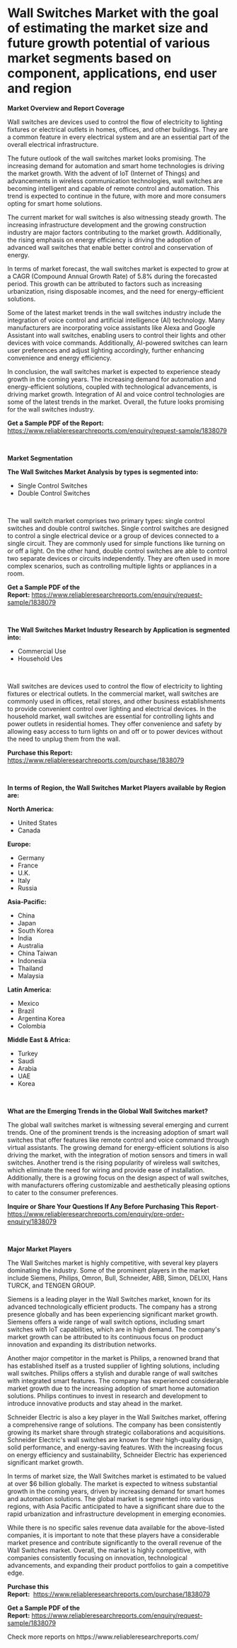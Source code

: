 <p><h1>Wall Switches Market with the goal of estimating the market size and future growth potential of various market segments based on component, applications, end user and region</h1></p><p><strong>Market Overview and Report Coverage</strong></p>
<p><p>Wall switches are devices used to control the flow of electricity to lighting fixtures or electrical outlets in homes, offices, and other buildings. They are a common feature in every electrical system and are an essential part of the overall electrical infrastructure.</p><p>The future outlook of the wall switches market looks promising. The increasing demand for automation and smart home technologies is driving the market growth. With the advent of IoT (Internet of Things) and advancements in wireless communication technologies, wall switches are becoming intelligent and capable of remote control and automation. This trend is expected to continue in the future, with more and more consumers opting for smart home solutions.</p><p>The current market for wall switches is also witnessing steady growth. The increasing infrastructure development and the growing construction industry are major factors contributing to the market growth. Additionally, the rising emphasis on energy efficiency is driving the adoption of advanced wall switches that enable better control and conservation of energy.</p><p>In terms of market forecast, the wall switches market is expected to grow at a CAGR (Compound Annual Growth Rate) of 5.8% during the forecasted period. This growth can be attributed to factors such as increasing urbanization, rising disposable incomes, and the need for energy-efficient solutions.</p><p>Some of the latest market trends in the wall switches industry include the integration of voice control and artificial intelligence (AI) technology. Many manufacturers are incorporating voice assistants like Alexa and Google Assistant into wall switches, enabling users to control their lights and other devices with voice commands. Additionally, AI-powered switches can learn user preferences and adjust lighting accordingly, further enhancing convenience and energy efficiency.</p><p>In conclusion, the wall switches market is expected to experience steady growth in the coming years. The increasing demand for automation and energy-efficient solutions, coupled with technological advancements, is driving market growth. Integration of AI and voice control technologies are some of the latest trends in the market. Overall, the future looks promising for the wall switches industry.</p></p>
<p><strong>Get a Sample PDF of the Report:</strong> <a href="https://www.reliableresearchreports.com/enquiry/request-sample/1838079">https://www.reliableresearchreports.com/enquiry/request-sample/1838079</a></p>
<p>&nbsp;</p>
<p><strong>Market Segmentation</strong></p>
<p><strong>The Wall Switches Market Analysis by types is segmented into:</strong></p>
<p><ul><li>Single Control Switches</li><li>Double Control Switches</li></ul></p>
<p>&nbsp;</p>
<p><p>The wall switch market comprises two primary types: single control switches and double control switches. Single control switches are designed to control a single electrical device or a group of devices connected to a single circuit. They are commonly used for simple functions like turning on or off a light. On the other hand, double control switches are able to control two separate devices or circuits independently. They are often used in more complex scenarios, such as controlling multiple lights or appliances in a room.</p></p>
<p><strong>Get a Sample PDF of the Report:</strong>&nbsp;<a href="https://www.reliableresearchreports.com/enquiry/request-sample/1838079">https://www.reliableresearchreports.com/enquiry/request-sample/1838079</a></p>
<p>&nbsp;</p>
<p><strong>The Wall Switches Market Industry Research by Application is segmented into:</strong></p>
<p><ul><li>Commercial Use</li><li>Household Ues</li></ul></p>
<p>&nbsp;</p>
<p><p>Wall switches are devices used to control the flow of electricity to lighting fixtures or electrical outlets. In the commercial market, wall switches are commonly used in offices, retail stores, and other business establishments to provide convenient control over lighting and electrical devices. In the household market, wall switches are essential for controlling lights and power outlets in residential homes. They offer convenience and safety by allowing easy access to turn lights on and off or to power devices without the need to unplug them from the wall.</p></p>
<p><strong>Purchase this Report:</strong>&nbsp; <a href="https://www.reliableresearchreports.com/purchase/1838079">https://www.reliableresearchreports.com/purchase/1838079</a></p>
<p>&nbsp;</p>
<p><strong>In terms of Region, the Wall Switches Market Players available by Region are:</strong></p>
<p>
    <p> <strong> North America: </strong>
        <ul>
            <li>United States</li>
            <li>Canada</li>
        </ul>
        </p> 
    <p> <strong> Europe: </strong>
        <ul>
            <li>Germany</li>
            <li>France</li>
            <li>U.K.</li>
            <li>Italy</li>
            <li>Russia</li>
        </ul>
        </p> 
    <p> <strong> Asia-Pacific: </strong>
        <ul>
            <li>China</li>
            <li>Japan</li>
            <li>South Korea</li>
            <li>India</li>
            <li>Australia</li>
            <li>China Taiwan</li>
            <li>Indonesia</li>
            <li>Thailand</li>
            <li>Malaysia</li>
        </ul>
        </p> 
    <p> <strong> Latin America: </strong>
        <ul>
            <li>Mexico</li>
            <li>Brazil</li>
            <li>Argentina Korea</li>
            <li>Colombia</li>
        </ul>
        </p> 
    <p> <strong> Middle East & Africa: </strong>
        <ul>
            <li>Turkey</li>
            <li>Saudi</li>
            <li>Arabia</li>
            <li>UAE</li>
            <li>Korea</li>
        </ul>
    </p>
    </p>
<p>&nbsp;</p>
<p><strong>What are the Emerging Trends in the Global Wall Switches market?</strong></p>
<p><p>The global wall switches market is witnessing several emerging and current trends. One of the prominent trends is the increasing adoption of smart wall switches that offer features like remote control and voice command through virtual assistants. The growing demand for energy-efficient solutions is also driving the market, with the integration of motion sensors and timers in wall switches. Another trend is the rising popularity of wireless wall switches, which eliminate the need for wiring and provide ease of installation. Additionally, there is a growing focus on the design aspect of wall switches, with manufacturers offering customizable and aesthetically pleasing options to cater to the consumer preferences.</p></p>
<p><strong>Inquire or Share Your Questions If Any Before Purchasing This Report</strong>- <a href="https://www.reliableresearchreports.com/enquiry/pre-order-enquiry/1838079">https://www.reliableresearchreports.com/enquiry/pre-order-enquiry/1838079</a></p>
<p>&nbsp;</p>
<p><strong>Major Market Players</strong></p>
<p><p>The Wall Switches market is highly competitive, with several key players dominating the industry. Some of the prominent players in the market include Siemens, Philips, Omron, Bull, Schneider, ABB, Simon, DELIXI, Hans TURCK, and TENGEN GROUP. </p><p>Siemens is a leading player in the Wall Switches market, known for its advanced technologically efficient products. The company has a strong presence globally and has been experiencing significant market growth. Siemens offers a wide range of wall switch options, including smart switches with IoT capabilities, which are in high demand. The company's market growth can be attributed to its continuous focus on product innovation and expanding its distribution networks.</p><p>Another major competitor in the market is Philips, a renowned brand that has established itself as a trusted supplier of lighting solutions, including wall switches. Philips offers a stylish and durable range of wall switches with integrated smart features. The company has experienced considerable market growth due to the increasing adoption of smart home automation solutions. Philips continues to invest in research and development to introduce innovative products and stay ahead in the market.</p><p>Schneider Electric is also a key player in the Wall Switches market, offering a comprehensive range of solutions. The company has been consistently growing its market share through strategic collaborations and acquisitions. Schneider Electric's wall switches are known for their high-quality design, solid performance, and energy-saving features. With the increasing focus on energy efficiency and sustainability, Schneider Electric has experienced significant market growth.</p><p>In terms of market size, the Wall Switches market is estimated to be valued at over $6 billion globally. The market is expected to witness substantial growth in the coming years, driven by increasing demand for smart homes and automation solutions. The global market is segmented into various regions, with Asia Pacific anticipated to have a significant share due to the rapid urbanization and infrastructure development in emerging economies.</p><p>While there is no specific sales revenue data available for the above-listed companies, it is important to note that these players have a considerable market presence and contribute significantly to the overall revenue of the Wall Switches market. Overall, the market is highly competitive, with companies consistently focusing on innovation, technological advancements, and expanding their product portfolios to gain a competitive edge.</p></p>
<p><strong>Purchase this Report:</strong>&nbsp;&nbsp;<a href="https://www.reliableresearchreports.com/purchase/1838079">https://www.reliableresearchreports.com/purchase/1838079</a></p>
<p></p>
<p><strong>Get a Sample PDF of the Report:</strong>&nbsp;<a href="https://www.reliableresearchreports.com/enquiry/request-sample/1838079">https://www.reliableresearchreports.com/enquiry/request-sample/1838079</a></p>
<p>Check more reports on https://www.reliableresearchreports.com/</p>